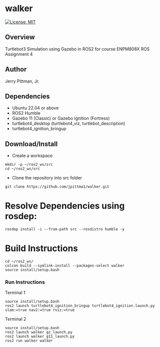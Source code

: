 # walker

[![License: MIT](https://img.shields.io/badge/License-MIT-green.svg)](https://opensource.org/licenses/MIT)

## Overview
Turtlebot3 Simulation using Gazebo in ROS2 for course ENPM808X ROS Assignment 4

## Author
Jerry Pittman, Jr.

## Dependencies
- Ubuntu 22.04 or above
- ROS2 Humble
- Gazebo 11 (Classic) or Gazebo Ignition (Fortress)
- turtlebot4_desktop (turtlebot4_viz, turtlebot_description)
- turtlebot4_ignition_bringup

<!-- - ros_gz_example_bringup -->

## Download/Install
- Create a workspace
```
mkdir -p ~/ros2_ws/src
cd ~/ros2_ws/src
```
- Clone the repository into src folder
```
git clone https://github.com/jpittma1/walker.git
```
# Resolve Dependencies using rosdep:
```
rosdep install -i --from-path src --rosdistro humble -y
```

# Build Instructions
```
cd ~/ros2_ws/
colcon build --symlink-install --packages-select walker
source install/setup.bash
```
<!-- colcon build --packages-select walker -->

<!-- - Set turtlebot3 variable for model

```
echo  "export TURTLEBOT3_MODEL=waffle_pi" >> ~/.bashrc
``` -->

### Run Instructions
Terminal 1
```
source install/setup.bash
ros2 launch turtlebot4_ignition_bringup turtlebot4_ignition.launch.py slam:=true nav2:=true rviz:=true
```

Terminal 2
```
source install/setup.bash
ros2 launch walker gz_launch.py
ros2 launch walker g11_launch.py
ros2 run walker walker
```